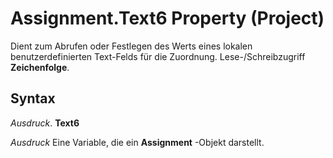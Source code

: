 
# Assignment.Text6 Property (Project)

Dient zum Abrufen oder Festlegen des Werts eines lokalen benutzerdefinierten Text-Felds für die Zuordnung. Lese-/Schreibzugriff  **Zeichenfolge**.


## Syntax

 _Ausdruck_. **Text6**

 _Ausdruck_ Eine Variable, die ein **Assignment** -Objekt darstellt.


